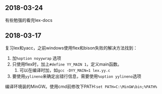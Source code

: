 ﻿## 2018-03-24
有些勉强的看完lex-docs

## 2018-03-17
复习lex和yacc，之前windows使用flex和bison失败的解决方法找到：
1. 加`%option noyywrap` 选项
2. 只使用flex时，加上`#define YY_MAIN 1`，定义main函数。
    1. 可以在编译时加，如`gcc -DYY_MAIN=1 lex.yy.c`
3. 要使用`yylineno`来确定出错行信息，需要使用`%option yylineno`选项

编译环境装的MinGW。使用cmd前修改下PATH:`set PATH=C:\MinGW\bin;%PATH%`
